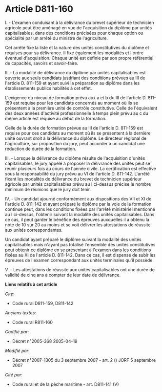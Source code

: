 # Article D811-160

I. - L'examen conduisant à la délivrance du brevet supérieur de technicien agricole peut être aménagé en vue de l'acquisition
du diplôme par unités capitalisables, dans des conditions précisées pour chaque option ou spécialité par un arrêté du
ministre de l'agriculture.

Cet arrêté fixe la liste et la nature des unités constitutives du diplôme et requises pour sa délivrance. Il fixe également
les modalités et l'ordre éventuel d'acquisition. Chaque unité est définie par son propre référentiel de capacités, savoirs et
savoir-faire.

II. - La modalité de délivrance du diplôme par unités capitalisables est ouverte aux seuls candidats justifiant des
conditions prévues au III de l'article D. 811-159 et ayant suivi la préparation au diplôme dans les établissements publics
habilités à cet effet.

L'exigence du niveau de formation prévu aux a et b du III de l'article D. 811-159 est requise pour les candidats concernés au
moment où ils se présentent à la première unité de contrôle constitutive. Celle de l'équivalent des deux années d'activité
professionnelle à temps plein prévu au c du même article est requise au début de la formation.

Celle de la durée de formation prévue au III de l'article D. 811-159 est requise pour ces candidats au moment où ils se
présentent à la dernière unité ouvrant droit à la délivrance du diplôme. Le directeur régional de l'agriculture, sur
proposition du jury, peut accorder à un candidat une réduction de durée de la formation.

III. - Lorsque la délivrance du diplôme résulte de l'acquisition d'unités capitalisables, le jury appelé à proposer la
délivrance des unités peut se réunir plusieurs fois au cours de l'année civile. La certification est effective sous la
responsabilité du jury prévu au VI de l'article D. 811-142. L'arrêté fixant les modalités de délivrance du brevet de
technicien supérieur agricole par unités capitalisables prévu au I ci-dessus précise le nombre minimum de réunions que le
jury doit tenir.

IV. - Un candidat ajourné conformément aux dispositions des VII et XI de l'article D. 811-142 et ayant préparé le diplôme par
la voie de la formation continue peut, dans les conditions fixées par l'arrêté ministériel mentionné au I ci-dessus,
l'obtenir suivant la modalité des unités capitalisables. Dans ce cas, il peut garder le bénéfice des épreuves auxquelles il a
obtenu la note de 10 sur 20 au moins et se voit délivrer les attestations de réussite aux unités correspondantes.

Un candidat ayant préparé le diplôme suivant la modalité des unités capitalisables mais n'ayant pas totalisé l'ensemble des
unités constitutives peut obtenir ce diplôme en se présentant à l'examen dans les conditions fixées au XI de l'article D.
811-142. Dans ce cas, il est dispensé de subir les épreuves de l'examen correspondant aux unités terminales qu'il possède.

V. - Les attestations de réussite aux unités capitalisables ont une durée de validité de cinq ans à compter de leur date de
délivrance.

**Liens relatifs à cet article**

_Cite_:

  - Code rural D811-159, D811-142

_Anciens textes_:

  - Code rural R811-160

_Codifié par_:

  - Décret n°2005-368 2005-04-19

_Modifié par_:

  - Décret n°2007-1305 du 3 septembre 2007 - art. 2 () JORF 5 septembre 2007

_Cité par_:

  - Code rural et de la pêche maritime - art. D811-141 (V)

